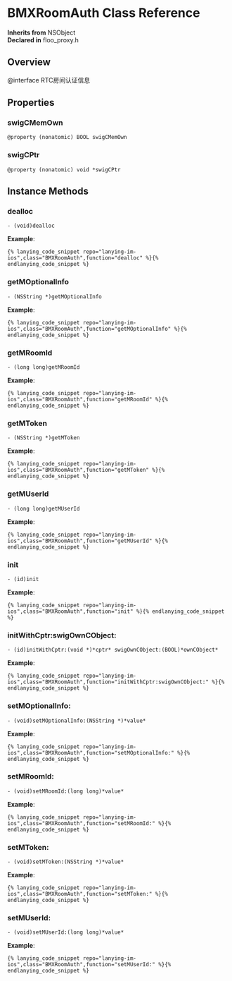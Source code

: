 # BMXRoomAuth Class Reference

  **Inherits from** NSObject  
  **Declared in** floo_proxy.h  

## Overview

@interface RTC房间认证信息

## Properties

<a name="//api/name/swigCMemOwn" title="swigCMemOwn"></a>
### swigCMemOwn

`@property (nonatomic) BOOL swigCMemOwn`

<a name="//api/name/swigCPtr" title="swigCPtr"></a>
### swigCPtr

`@property (nonatomic) void *swigCPtr`

<a title="Instance Methods" name="instance_methods"></a>
## Instance Methods

<a name="//api/name/dealloc" title="dealloc"></a>
### dealloc

`- (void)dealloc`

<a name="//api/name/getMOptionalInfo" title="getMOptionalInfo"></a>
**Example**:
```
{% lanying_code_snippet repo="lanying-im-ios",class="BMXRoomAuth",function="dealloc" %}{% endlanying_code_snippet %}
```
### getMOptionalInfo

`- (NSString *)getMOptionalInfo`

<a name="//api/name/getMRoomId" title="getMRoomId"></a>
**Example**:
```
{% lanying_code_snippet repo="lanying-im-ios",class="BMXRoomAuth",function="getMOptionalInfo" %}{% endlanying_code_snippet %}
```
### getMRoomId

`- (long long)getMRoomId`

<a name="//api/name/getMToken" title="getMToken"></a>
**Example**:
```
{% lanying_code_snippet repo="lanying-im-ios",class="BMXRoomAuth",function="getMRoomId" %}{% endlanying_code_snippet %}
```
### getMToken

`- (NSString *)getMToken`

<a name="//api/name/getMUserId" title="getMUserId"></a>
**Example**:
```
{% lanying_code_snippet repo="lanying-im-ios",class="BMXRoomAuth",function="getMToken" %}{% endlanying_code_snippet %}
```
### getMUserId

`- (long long)getMUserId`

<a name="//api/name/init" title="init"></a>
**Example**:
```
{% lanying_code_snippet repo="lanying-im-ios",class="BMXRoomAuth",function="getMUserId" %}{% endlanying_code_snippet %}
```
### init

`- (id)init`

<a name="//api/name/initWithCptr:swigOwnCObject:" title="initWithCptr:swigOwnCObject:"></a>
**Example**:
```
{% lanying_code_snippet repo="lanying-im-ios",class="BMXRoomAuth",function="init" %}{% endlanying_code_snippet %}
```
### initWithCptr:swigOwnCObject:

`- (id)initWithCptr:(void *)*cptr* swigOwnCObject:(BOOL)*ownCObject*`

<a name="//api/name/setMOptionalInfo:" title="setMOptionalInfo:"></a>
**Example**:
```
{% lanying_code_snippet repo="lanying-im-ios",class="BMXRoomAuth",function="initWithCptr:swigOwnCObject:" %}{% endlanying_code_snippet %}
```
### setMOptionalInfo:

`- (void)setMOptionalInfo:(NSString *)*value*`

<a name="//api/name/setMRoomId:" title="setMRoomId:"></a>
**Example**:
```
{% lanying_code_snippet repo="lanying-im-ios",class="BMXRoomAuth",function="setMOptionalInfo:" %}{% endlanying_code_snippet %}
```
### setMRoomId:

`- (void)setMRoomId:(long long)*value*`

<a name="//api/name/setMToken:" title="setMToken:"></a>
**Example**:
```
{% lanying_code_snippet repo="lanying-im-ios",class="BMXRoomAuth",function="setMRoomId:" %}{% endlanying_code_snippet %}
```
### setMToken:

`- (void)setMToken:(NSString *)*value*`

<a name="//api/name/setMUserId:" title="setMUserId:"></a>
**Example**:
```
{% lanying_code_snippet repo="lanying-im-ios",class="BMXRoomAuth",function="setMToken:" %}{% endlanying_code_snippet %}
```
### setMUserId:

`- (void)setMUserId:(long long)*value*`

**Example**:
```
{% lanying_code_snippet repo="lanying-im-ios",class="BMXRoomAuth",function="setMUserId:" %}{% endlanying_code_snippet %}
```
